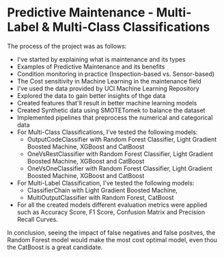 # Predictive Maintenance - Multi-Label & Multi-Class Classifications

The process of the project was as follows:
- I've started by explaining what is maintenance and its types
- Examples of Predictive Maintenance and its benefits
- Condition monitoring in practice (Inspection-based vs. Sensor-based)
- The Cost sensitivity in Machine Learning in the maintenance field
- I've used the data provided by UCI Machine Learning Repository
- Explored the data to gain better insights of thge data
- Created features that'll result in better machine learning models
- Created Synthetic data using SMOTETomek to balance the dataset
- Implemented pipelines that preprocess the numerical and categorical data
- For Multi-Class Classifications, I've tested the following models:
  - OutputCodeClassifier with Random Forest Classifier, Light Gradient Boosted Machine, XGBoost and CatBoost
  - OneVsRestClassifier with Random Forest Classifier, Light Gradient Boosted Machine, XGBoost and CatBoost
  - OneVsOneClassifier with Random Forest Classifier, Light Gradient Boosted Machine, XGBoost and CatBoost
- For Multi-Label Classification, I've tested the following models:
  - ClassifierChain with Light Gradient Boosted Machine, 
  - MultiOutputClassifier with Random Forest, CatBoost
-  For all the created models different evaluation metrics were applied such as Accuracy Score, F1 Score, Confusion Matrix and Precision Recall Curves.

In conclusion, seeing the impact of false negatives and false positves, the Random Forest model would make the most cost optimal model, even thou the CatBoost is a great candidate. 
